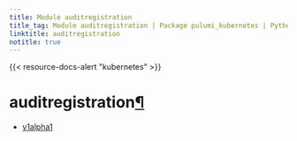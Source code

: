 ```yaml
---
title: Module auditregistration
title_tag: Module auditregistration | Package pulumi_kubernetes | Python SDK
linktitle: auditregistration
notitle: true
---
```


{{< resource-docs-alert "kubernetes" >}}

<div class="section" id="auditregistration">
<h1>auditregistration<a class="headerlink" href="#auditregistration" title="Permalink to this headline">¶</a></h1>
<div class="toctree-wrapper compound">
<ul>
<li class="toctree-l1"><a class="reference internal" href="v1alpha1/">v1alpha1</a></li>
</ul>
</div>
</div>
